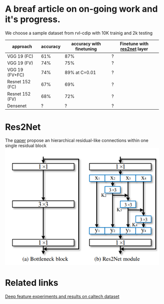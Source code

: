# A breaf article on on-going work and it's progress.



We choose a sample dataset from rvl-cdip with 10K trainig and 2k testing

|approach|accuracy|accuracy with finetuning|Finetune with [res2net](#res2net) layer|
|--|--|--|--|
VGG 19 (FC)|61%|87%|?|
VGG 19 (FV)|74%|75%|?|
VGG 19 (FV+FC)|74%|89\% at C=0.01|?|
Resnet 152 (FC)|67\%|69\%|?|
Resnet 152 (FV)|68%|72\%|?|
Densenet|?|?|?|

# Res2Net
The [paper](https://arxiv.org/pdf/1904.01169.pdf) propose an hierarchical residual-like
connections within one single residual block
![Res2net](pic1.png)


# Related links
[Deep feature experiments and results on caltech dataset](deepFeatureEXP.md)
